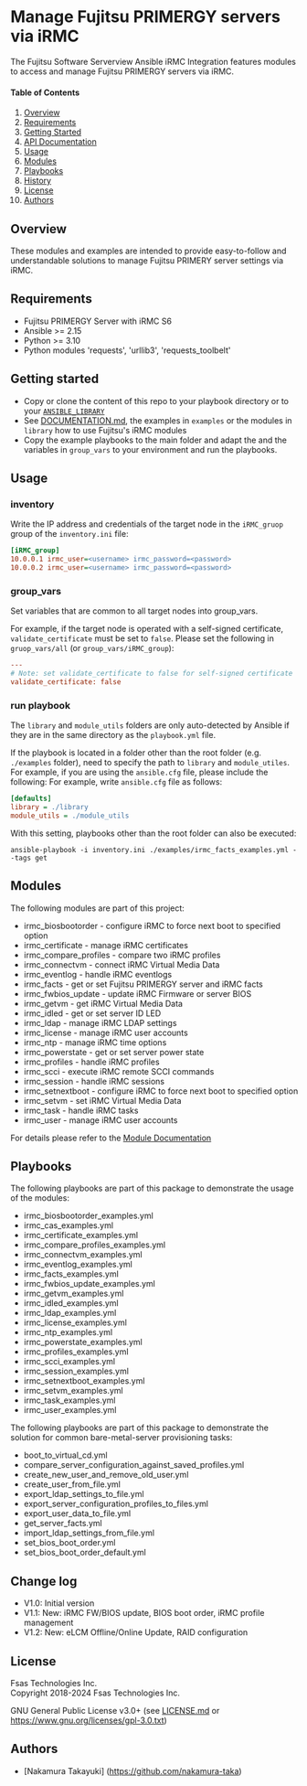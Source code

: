 
# Manage Fujitsu PRIMERGY servers via iRMC 

The Fujitsu Software Serverview Ansible iRMC Integration features modules to access and manage
Fujitsu PRIMERGY servers via iRMC.

#### Table of Contents

1. [Overview](#overview)
2. [Requirements](#requirements)
3. [Getting Started](#getting-started)
4. [API Documentation](#documentation)
5. [Usage](#usage)
6. [Modules](#modules)
7. [Playbooks](#playbooks)
8. [History](#history)
9. [License](#license)
10. [Authors](#authors)

## Overview

These modules and examples are intended to provide easy-to-follow and understandable solutions to manage
Fujitsu PRIMERY server settings via iRMC.

## Requirements

- Fujitsu PRIMERGY Server with iRMC S6
- Ansible >= 2.15
- Python >= 3.10
- Python modules 'requests', 'urllib3', 'requests_toolbelt'

## Getting started

- Copy or clone the content of this repo to your playbook directory or to your
  [`ANSIBLE_LIBRARY`](http://docs.ansible.com/ansible/latest/intro_configuration.html#library)
- See [DOCUMENTATION.md](DOCUMENTATION.md), the examples in ```examples``` or the modules in ```library```
  how to use Fujitsu's iRMC modules
- Copy the example playbooks to the main folder and adapt the and the variables in ```group_vars```
  to your environment and run the playbooks.

## Usage

### inventory

Write the IP address and credentials of the target node
in the `iRMC_gruop` group of the `inventory.ini` file:

```ini
[iRMC_group]
10.0.0.1 irmc_user=<username> irmc_password=<password>
10.0.0.2 irmc_user=<username> irmc_password=<password>
```

### group_vars

Set variables that are common to all target nodes into group_vars.

For example, if the target node is operated with a self-signed certificate,
`validate_certificate` must be set to `false`.
Please set the following in `gruop_vars/all` (or `group_vars/iRMC_group`):

```ini
---
# Note: set validate_certificate to false for self-signed certificate
validate_certificate: false
```

### run playbook

The `library` and `module_utils` folders are only auto-detected by Ansible
if they are in the same directory as the `playbook.yml` file.

If the playbook is located in a folder other than the root folder (e.g. `./examples` folder),
need to specify the path to `library` and `module_utiles`.
For example, if you are using the `ansible.cfg` file, please include the following:
For example, write `ansible.cfg` file as follows:

```ini
[defaults]
library = ./library
module_utils = ./module_utils
```

With this setting, playbooks other than the root folder can also be executed:

```shell
ansible-playbook -i inventory.ini ./examples/irmc_facts_examples.yml --tags get
```

## Modules

The following modules are part of this project:

- irmc_biosbootorder - configure iRMC to force next boot to specified option
- irmc_certificate - manage iRMC certificates
- irmc_compare_profiles - compare two iRMC profiles
- irmc_connectvm - connect iRMC Virtual Media Data
- irmc_eventlog - handle iRMC eventlogs
- irmc_facts - get or set Fujitsu PRIMERGY server and iRMC facts
- irmc_fwbios_update - update iRMC Firmware or server BIOS
- irmc_getvm - get iRMC Virtual Media Data
- irmc_idled - get or set server ID LED
- irmc_ldap - manage iRMC LDAP settings
- irmc_license - manage iRMC user accounts
- irmc_ntp - manage iRMC time options
- irmc_powerstate - get or set server power state
- irmc_profiles - handle iRMC profiles
- irmc_scci - execute iRMC remote SCCI commands
- irmc_session - handle iRMC sessions
- irmc_setnextboot - configure iRMC to force next boot to specified option
- irmc_setvm - set iRMC Virtual Media Data
- irmc_task - handle iRMC tasks
- irmc_user - manage iRMC user accounts

For details please refer to the [Module Documentation](DOCUMENTATION.md)

## Playbooks

The following playbooks are part of this package to demonstrate the usage of the modules:

- irmc_biosbootorder_examples.yml
- irmc_cas_examples.yml
- irmc_certificate_examples.yml
- irmc_compare_profiles_examples.yml
- irmc_connectvm_examples.yml
- irmc_eventlog_examples.yml
- irmc_facts_examples.yml
- irmc_fwbios_update_examples.yml
- irmc_getvm_examples.yml
- irmc_idled_examples.yml
- irmc_ldap_examples.yml
- irmc_license_examples.yml
- irmc_ntp_examples.yml
- irmc_powerstate_examples.yml
- irmc_profiles_examples.yml
- irmc_scci_examples.yml
- irmc_session_examples.yml
- irmc_setnextboot_examples.yml
- irmc_setvm_examples.yml
- irmc_task_examples.yml
- irmc_user_examples.yml

The following playbooks are part of this package to demonstrate the solution for common
bare-metal-server provisioning tasks:

- boot_to_virtual_cd.yml
- compare_server_configuration_against_saved_profiles.yml
- create_new_user_and_remove_old_user.yml
- create_user_from_file.yml
- export_ldap_settings_to_file.yml
- export_server_configuration_profiles_to_files.yml
- export_user_data_to_file.yml
- get_server_facts.yml
- import_ldap_settings_from_file.yml
- set_bios_boot_order.yml
- set_bios_boot_order_default.yml

## Change log

* V1.0: Initial version
* V1.1: New: iRMC FW/BIOS update, BIOS boot order, iRMC profile management
* V1.2: New: eLCM Offline/Online Update, RAID configuration

## License

Fsas Technologies Inc.  
Copyright 2018-2024 Fsas Technologies Inc.

GNU General Public License v3.0+ (see [LICENSE.md](LICENSE.md) or https://www.gnu.org/licenses/gpl-3.0.txt)

## Authors

* [Nakamura Takayuki] (https://github.com/nakamura-taka)
